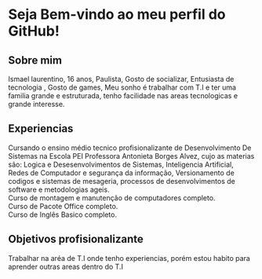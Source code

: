 <H1> Seja Bem-vindo ao meu perfil do GitHub! </h1>

<H2>Sobre mim</H2>

Ismael laurentino, 16 anos, Paulista, Gosto de socializar, Entusiasta de tecnologia , Gosto de games, Meu sonho é trabalhar com T.I e ter uma familia grande e estruturada, tenho facilidade nas areas tecnologicas e grande interesse.

<h2>Experiencias</h2>

Cursando o ensino médio tecnico profisionalizante de Desenvolvimento De Sistemas na Escola PEI Professora Antonieta Borges Alvez, cujo as materias são: Logica e Desesenvolvimentos de Sistemas, Inteligencia Artificial, Redes de Computador e segurança da informação, Versionamento de codigos e sistemas de mesageria, processos de desenvolvimentos de software e metodologias ageis.<br>Curso de montagem e manutenção de computadores completo.<Br>Curso de Pacote Office completo.<br>Curso de Inglês Basico completo.

<h2>Objetivos profisionalizante</h2>

Trabalhar na aréa de T.I onde tenho experiencias, porém estou habito para aprender outras areas dentro do T.I

